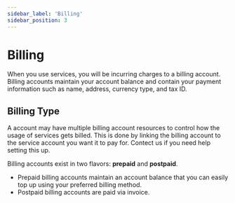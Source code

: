 ```yaml
---
sidebar_label: 'Billing'
sidebar_position: 3
---
```

# Billing

When you use services, you will be incurring charges to a billing account. Billing accounts maintain your account balance and contain your payment information such as name, address, currency type, and tax ID.

## Billing Type

A account may have multiple billing account resources to control how the usage of services gets billed. This is done by linking the billing account to the service account you want it to pay for. Contect us if you need help setting this up.

Billing accounts exist in two flavors: **prepaid** and **postpaid**.

- Prepaid billing accounts maintain an account balance that you can easily top up using your preferred billing method.
- Postpaid billing accounts are paid via invoice.
